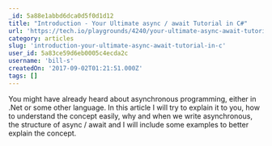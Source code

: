 ```yaml
---
_id: 5a88e1abbd6dca0d5f0d1d12
title: "Introduction - Your Ultimate async / await Tutorial in C#"
url: 'https://tech.io/playgrounds/4240/your-ultimate-async-await-tutorial-in-c/introduction'
category: articles
slug: 'introduction-your-ultimate-async-await-tutorial-in-c'
user_id: 5a83ce59d6eb0005c4ecda2c
username: 'bill-s'
createdOn: '2017-09-02T01:21:51.000Z'
tags: []
---
```


You might have already heard about asynchronous programming, either in .Net or some other language. In this article I will try to explain it to you, how to understand the concept easily, why and when we write asynchronous, the structure of async / await and I will include some examples to better explain the concept.
